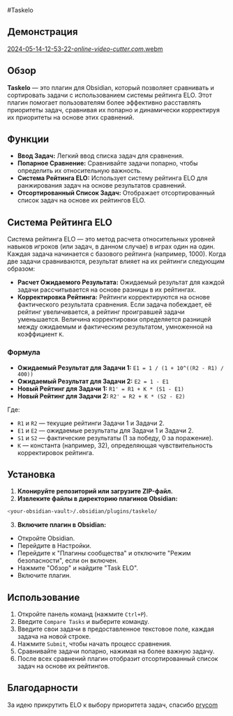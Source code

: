 #Taskelo

## Демонстрация
[2024-05-14-12-53-22-_online-video-cutter.com_.webm](https://github.com/Forwall100/taskelo/assets/78537089/fb4bc275-576a-4040-aa1f-a4f0860393e9)

## Обзор

**Taskelo** — это плагин для Obsidian, который позволяет сравнивать и сортировать задачи с использованием системы рейтинга ELO. Этот плагин помогает пользователям более эффективно расставлять приоритеты задач, сравнивая их попарно и динамически корректируя их приоритеты на основе этих сравнений.

## Функции

- **Ввод Задач:** Легкий ввод списка задач для сравнения.
- **Попарное Сравнение:** Сравнивайте задачи попарно, чтобы определить их относительную важность.
- **Система Рейтинга ELO:** Использует систему рейтинга ELO для ранжирования задач на основе результатов сравнений.
- **Отсортированный Список Задач:** Отображает отсортированный список задач на основе их рейтингов ELO.

## Система Рейтинга ELO

Система рейтинга ELO — это метод расчета относительных уровней навыков игроков (или задач, в данном случае) в играх один на один. Каждая задача начинается с базового рейтинга (например, 1000). Когда две задачи сравниваются, результат влияет на их рейтинги следующим образом:

- **Расчет Ожидаемого Результата:** Ожидаемый результат для каждой задачи рассчитывается на основе разницы в их рейтингах.
- **Корректировка Рейтинга:** Рейтинги корректируются на основе фактического результата сравнения. Если задача побеждает, её рейтинг увеличивается, а рейтинг проигравшей задачи уменьшается. Величина корректировки определяется разницей между ожидаемым и фактическим результатом, умноженной на коэффициент `K`.

### Формула

- **Ожидаемый Результат для Задачи 1:** `E1 = 1 / (1 + 10^((R2 - R1) / 400))`
- **Ожидаемый Результат для Задачи 2:** `E2 = 1 - E1`
- **Новый Рейтинг для Задачи 1:** `R1' = R1 + K * (S1 - E1)`
- **Новый Рейтинг для Задачи 2:** `R2' = R2 + K * (S2 - E2)`

Где:
- `R1` и `R2` — текущие рейтинги Задачи 1 и Задачи 2.
- `E1` и `E2` — ожидаемые результаты для Задачи 1 и Задачи 2.
- `S1` и `S2` — фактические результаты (1 за победу, 0 за поражение).
- `K` — константа (например, 32), определяющая чувствительность корректировок рейтинга.

## Установка

1. **Клонируйте репозиторий или загрузите ZIP-файл.**
2. **Извлеките файлы в директорию плагинов Obsidian:**
```bash
<your-obsidian-vault>/.obsidian/plugins/taskelo/
```
3. **Включите плагин в Obsidian:**
- Откройте Obsidian.
- Перейдите в Настройки.
- Перейдите к "Плагины сообщества" и отключите "Режим безопасности", если он включен.
- Нажмите "Обзор" и найдите "Task ELO".
- Включите плагин.

## Использование

1. Откройте панель команд (нажмите `Ctrl+P`).
2. Введите `Compare Tasks` и выберите команду.
3. Введите свои задачи в предоставленное текстовое поле, каждая задача на новой строке.
4. Нажмите `Submit`, чтобы начать процесс сравнения.
5. Сравнивайте задачи попарно, нажимая на более важную задачу.
6. После всех сравнений плагин отобразит отсортированный список задач на основе их рейтингов.

## Благодарности
За идею прикрутить ELO к выбору приоритета задач, спасибо [prycom](https://github.com/Prycom/preoretEasy)
